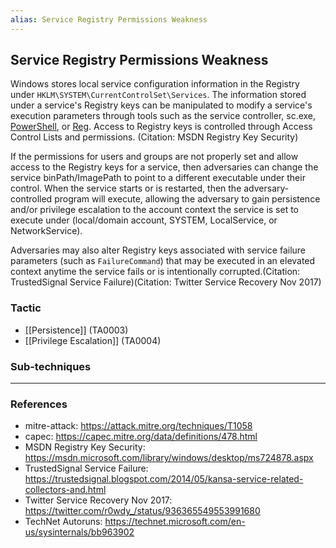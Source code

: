 ```yaml
---
alias: Service Registry Permissions Weakness
---
```


## Service Registry Permissions Weakness

Windows stores local service configuration information in the Registry under <code>HKLM\SYSTEM\CurrentControlSet\Services</code>. The information stored under a service's Registry keys can be manipulated to modify a service's execution parameters through tools such as the service controller, sc.exe, [PowerShell](https://attack.mitre.org/techniques/T1086), or [Reg](https://attack.mitre.org/software/S0075). Access to Registry keys is controlled through Access Control Lists and permissions. (Citation: MSDN Registry Key Security)

If the permissions for users and groups are not properly set and allow access to the Registry keys for a service, then adversaries can change the service binPath/ImagePath to point to a different executable under their control. When the service starts or is restarted, then the adversary-controlled program will execute, allowing the adversary to gain persistence and/or privilege escalation to the account context the service is set to execute under (local/domain account, SYSTEM, LocalService, or NetworkService).

Adversaries may also alter Registry keys associated with service failure parameters (such as <code>FailureCommand</code>) that may be executed in an elevated context anytime the service fails or is intentionally corrupted.(Citation: TrustedSignal Service Failure)(Citation: Twitter Service Recovery Nov 2017)


### Tactic

- [[Persistence]] (TA0003)
- [[Privilege Escalation]] (TA0004)

### Sub-techniques


---
### References

- mitre-attack: https://attack.mitre.org/techniques/T1058
- capec: https://capec.mitre.org/data/definitions/478.html
- MSDN Registry Key Security: https://msdn.microsoft.com/library/windows/desktop/ms724878.aspx
- TrustedSignal Service Failure: https://trustedsignal.blogspot.com/2014/05/kansa-service-related-collectors-and.html
- Twitter Service Recovery Nov 2017: https://twitter.com/r0wdy_/status/936365549553991680
- TechNet Autoruns: https://technet.microsoft.com/en-us/sysinternals/bb963902
